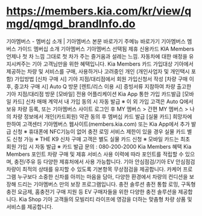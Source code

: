 # https://members.kia.com/kr/view/qmgd/qmgd_brandInfo.do

기아멤버스 - 멤버십 소개 | 기아멤버스
본문 바로가기
주메뉴 바로가기
기아멤버스
멤버스 가이드
멤버십 소개
기아멤버스
기아멤버스
선택됨
제휴 신용카드
KIA Members
언제나 첫 차 느낌 그대로
첫 차가 주는 즐거움과 설레는 느낌. 자동차에 대한 애정을 유지시켜주는 기아 고객님만을 위한 혜택입니다.
Kia Members 카드
가입대상
기아에서 제공하는 차량 및 서비스를 구매, 사용하거나 고려중인 개인
(개인사업자 및 개인택시 포함)
가입방법
[신차 구매 시] 기아 지점/대리점에서 회원 가입신청서 작성
[차량 구매 이후, 중고차 구매 시] Auto Q 방문
[렌트/리스 이용 시] 증빙서류 지참하여 차량 출고한 기아 지점/대리점 방문
[모바일] 전용 어플리케이션 Kia App 통한 가입
카드발급
[모바일 카드] 신차 매매 계약서 내 가입 동의 시 자동 발급
※ 이 외 가입 고객은 Auto Q에서 보유 차량 등록, 또는 기아멤버스 사이트 로그인 후
MY 멤버스 > 간편 MY 멤버스 > 나의 차량 정보에서 개인(카드회원) 약관 동의 후
멤버십 카드 발급
[실물 카드] 희망자에 한하여 고객센터 기아멤버스 웹사이트(members.kia.com) 또는
Kia App에서 추가 발급 신청
※ 휴대폰에 NFC기능이 없어 충전 로밍 서비스 제한이 있을 경우 실물 카드 별도 신청 가능
※ THE K9 신차 구매 고객은 별도 실물 카드 신청
※ 모바일 카드는 최초 회원 가입 시 자동 발급
※ 카드 발급 문의 : 080-200-2000
Kia Members 혜택
Kia Members 포인트
차량 구매 및 제휴 서비스 사용 이력에 따라 포인트를 적립할 수 있으며,
충전/주유 등 다양한 제휴처에서 사용 가능합니다.
기아 안심점검/기아 EV 안심점검
차량이 최적의 상태를 유지할 수 있도록
기본항목 무상점검을 제공합니다.
카케어 프로그램
누구보다 소중한 신차를 아끼는 마음을 담아,
다양한 환경에서 차량의 컨디션을 보장해 드리는 기아멤버스 만의
보장 프로그램입니다.
충전 솔루션
충전 통합 로밍, 구독형 충전 요금제, 홈충전기 구매 지원 등
EV 구매자들을 위한 다양한 충전 솔루션을 제공합니다.
Kia Shop
기아 고객들의 모빌리티 라이프에 영감을 더하는
맞춤형 차량 상품 및 서비스를 제공합니다.